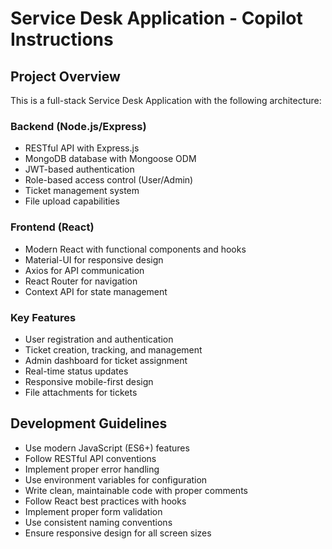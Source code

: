 # Service Desk Application - Copilot Instructions

<!-- Use this file to provide workspace-specific custom instructions to Copilot. For more details, visit https://code.visualstudio.com/docs/copilot/copilot-customization#_use-a-githubcopilotinstructionsmd-file -->

## Project Overview
This is a full-stack Service Desk Application with the following architecture:

### Backend (Node.js/Express)
- RESTful API with Express.js
- MongoDB database with Mongoose ODM
- JWT-based authentication
- Role-based access control (User/Admin)
- Ticket management system
- File upload capabilities

### Frontend (React)
- Modern React with functional components and hooks
- Material-UI for responsive design
- Axios for API communication
- React Router for navigation
- Context API for state management

### Key Features
- User registration and authentication
- Ticket creation, tracking, and management
- Admin dashboard for ticket assignment
- Real-time status updates
- Responsive mobile-first design
- File attachments for tickets

## Development Guidelines
- Use modern JavaScript (ES6+) features
- Follow RESTful API conventions
- Implement proper error handling
- Use environment variables for configuration
- Write clean, maintainable code with proper comments
- Follow React best practices with hooks
- Implement proper form validation
- Use consistent naming conventions
- Ensure responsive design for all screen sizes
